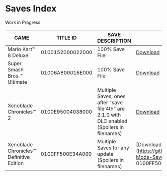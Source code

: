 # Saves Index
Work in Progress

| GAME | TITLE ID | SAVE DESCRIPTION | FILE |
| --- | --- | --- | --- |
| Mario Kart™ 8 Deluxe | 	0100152000022000 | 100% Save File | [Download](https://github.com/OldManKain/Ryujinx-Cheats-Mods-Saves/raw/main/Saves/0100152000022000/Saves/0.7z) |
| Super Smash Bros.™ Ultimate | 01006A800016E000 | 100% Save File | [Download](https://github.com/OldManKain/Ryujinx-Cheats-Mods-Saves/raw/main/Saves/01006A800016E000/Saves/save_data.7z) |
| Xenoblade Chronicles™ 2 | 0100E95004038000 | Multiple Saves, ones after "save file 4th" are 2.1.0 with DLC enabled (Spoilers in filenames) | [Download](https://github.com/OldManKain/Ryujinx-Cheats-Mods-Saves/raw/main/Saves/0100E95004038000/Saves/Xenoblade_2_saves.7z) |
| Xenoblade Chronicles™ Definitive Edition | 	0100FF500E34A000 | Multiple Saves for any update (Spoilers in filenames) | [Download](https://github.com/OldManKain/Ryujinx-Cheats-Mods-Saves/raw/main/Saves/	0100FF500E34A000/Saves/Xenoblade_1_saves.7z) |
